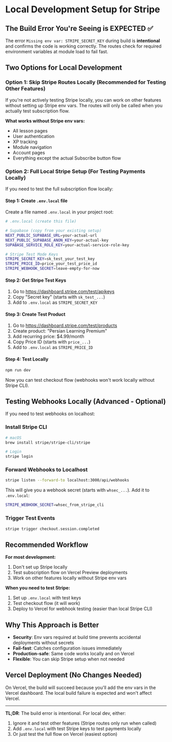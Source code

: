 # Local Development Setup for Stripe

## The Build Error You're Seeing is EXPECTED ✅

The error `Missing env var: STRIPE_SECRET_KEY` during build is **intentional** and confirms the code is working correctly. The routes check for required environment variables at module load to fail fast.

## Two Options for Local Development

### Option 1: Skip Stripe Routes Locally (Recommended for Testing Other Features)

If you're not actively testing Stripe locally, you can work on other features without setting up Stripe env vars. The routes will only be called when you actually test subscription flow.

**What works without Stripe env vars:**
- All lesson pages
- User authentication
- XP tracking
- Module navigation
- Account pages
- Everything except the actual Subscribe button flow

### Option 2: Full Local Stripe Setup (For Testing Payments Locally)

If you need to test the full subscription flow locally:

#### Step 1: Create `.env.local` file

Create a file named `.env.local` in your project root:

```bash
# .env.local (create this file)

# Supabase (copy from your existing setup)
NEXT_PUBLIC_SUPABASE_URL=your-actual-url
NEXT_PUBLIC_SUPABASE_ANON_KEY=your-actual-key
SUPABASE_SERVICE_ROLE_KEY=your-actual-service-role-key

# Stripe Test Mode Keys
STRIPE_SECRET_KEY=sk_test_your_test_key
STRIPE_PRICE_ID=price_your_test_price_id
STRIPE_WEBHOOK_SECRET=leave-empty-for-now
```

#### Step 2: Get Stripe Test Keys

1. Go to https://dashboard.stripe.com/test/apikeys
2. Copy "Secret key" (starts with `sk_test_...`)
3. Add to `.env.local` as `STRIPE_SECRET_KEY`

#### Step 3: Create Test Product

1. Go to https://dashboard.stripe.com/test/products
2. Create product: "Persian Learning Premium"
3. Add recurring price: $4.99/month
4. Copy Price ID (starts with `price_...`)
5. Add to `.env.local` as `STRIPE_PRICE_ID`

#### Step 4: Test Locally

```bash
npm run dev
```

Now you can test checkout flow (webhooks won't work locally without Stripe CLI).

## Testing Webhooks Locally (Advanced - Optional)

If you need to test webhooks on localhost:

### Install Stripe CLI

```bash
# macOS
brew install stripe/stripe-cli/stripe

# Login
stripe login
```

### Forward Webhooks to Localhost

```bash
stripe listen --forward-to localhost:3000/api/webhooks
```

This will give you a webhook secret (starts with `whsec_...`). Add it to `.env.local`:

```bash
STRIPE_WEBHOOK_SECRET=whsec_from_stripe_cli
```

### Trigger Test Events

```bash
stripe trigger checkout.session.completed
```

## Recommended Workflow

**For most development:**
1. Don't set up Stripe locally
2. Test subscription flow on Vercel Preview deployments
3. Work on other features locally without Stripe env vars

**When you need to test Stripe:**
1. Set up `.env.local` with test keys
2. Test checkout flow (it will work)
3. Deploy to Vercel for webhook testing (easier than local Stripe CLI)

## Why This Approach is Better

- **Security**: Env vars required at build time prevents accidental deployments without secrets
- **Fail-fast**: Catches configuration issues immediately
- **Production-safe**: Same code works locally and on Vercel
- **Flexible**: You can skip Stripe setup when not needed

## Vercel Deployment (No Changes Needed)

On Vercel, the build will succeed because you'll add the env vars in the Vercel dashboard. The local build failure is expected and won't affect Vercel.

---

**TL;DR**: The build error is intentional. For local dev, either:
1. Ignore it and test other features (Stripe routes only run when called)
2. Add `.env.local` with test Stripe keys to test payments locally
3. Or just test the full flow on Vercel (easiest option)
